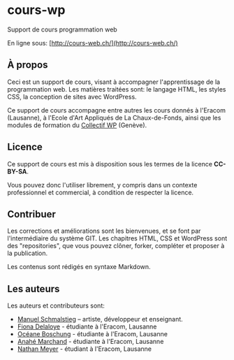 # cours-wp

Support de cours programmation web

En ligne sous: [http://cours-web.ch/](http://cours-web.ch/)

## À propos

Ceci est un support de cours, visant à accompagner l'apprentissage de la programmation web. Les matières traitées sont: le langage HTML, les styles CSS, la conception de sites avec WordPress.

Ce support de cours accompagne entre autres les cours donnés à l'Eracom (Lausanne), à l'Ecole d'Art Appliqués de La Chaux-de-Fonds, ainsi que les modules de formation du [Collectif WP](http://collectifwp.ch) (Genève).

## Licence

Ce support de cours est mis à disposition sous les termes de la licence **CC-BY-SA**.

Vous pouvez donc l'utiliser librement, y compris dans un contexte professionnel et commercial, à condition de respecter la licence.

## Contribuer

Les corrections et améliorations sont les bienvenues, et se font par l'intermédiaire du système GIT. Les chapitres HTML, CSS et WordPress sont des "repositories", que vous pouvez clôner, forker, compléter et proposer à la publication.

Les contenus sont rédigés en syntaxe Markdown.

## Les auteurs

Les auteurs et contributeurs sont:

* [Manuel Schmalstieg](https://github.com/ms-studio) – artiste, développeur et enseignant.
* [Fiona Delaloye](https://github.com/fdelaloye) - étudiante à l'Eracom, Lausanne
* [Océane Boschung](https://github.com/oboschung) - étudiante à l'Eracom, Lausanne
* [Anahé Marchand](https://github.com/anahe16) - étudiante à l'Eracom, Lausanne
* [Nathan Meyer](https://github.com/Nathanmeyer1) - étudiant à l'Eracom, Lausanne


